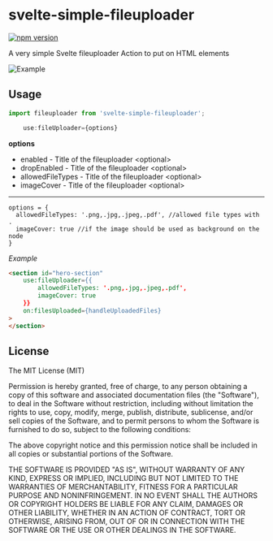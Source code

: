 # svelte-simple-fileuploader

[![npm version](https://badge.fury.io/js/svelte-simple-fileuploader.svg)](https://badge.fury.io/js/svelte-simple-fileuploader)


A very simple Svelte fileuploader Action to put on HTML elements

![Example](https://github.com/nordquist/svelte-simple-fileuploader/blob/master/fileupload_01.gif?raw=true)



## Usage
```javascript
import fileuploader from 'svelte-simple-fileuploader';

	use:fileUploader={options}
```
**options**

* enabled - Title of the fileuploader \<optional\>
* dropEnabled - Title of the fileuploader \<optional\>
* allowedFileTypes - Title of the fileuploader \<optional\>
* imageCover - Title of the fileuploader \<optional\>


______________________________________


```
options = {
  allowedFileTypes: '.png,.jpg,.jpeg,.pdf', //allowed file types with .
  imageCover: true //if the image should be used as background on the node
}
```

*Example*
```html
<section id="hero-section"
	use:fileUploader={{
		allowedFileTypes: '.png,.jpg,.jpeg,.pdf',
		imageCover: true
	}}
	on:filesUploaded={handleUploadedFiles}
>
</section>
```


## License

The MIT License (MIT)

Permission is hereby granted, free of charge, to any person obtaining a copy of this software and associated documentation files (the "Software"), to deal in the Software without restriction, including without limitation the rights to use, copy, modify, merge, publish, distribute, sublicense, and/or sell copies of the Software, and to permit persons to whom the Software is furnished to do so, subject to the following conditions:

The above copyright notice and this permission notice shall be included in all copies or substantial portions of the Software.

THE SOFTWARE IS PROVIDED "AS IS", WITHOUT WARRANTY OF ANY KIND, EXPRESS OR IMPLIED, INCLUDING BUT NOT LIMITED TO THE WARRANTIES OF MERCHANTABILITY, FITNESS FOR A PARTICULAR PURPOSE AND NONINFRINGEMENT. IN NO EVENT SHALL THE AUTHORS OR COPYRIGHT HOLDERS BE LIABLE FOR ANY CLAIM, DAMAGES OR OTHER LIABILITY, WHETHER IN AN ACTION OF CONTRACT, TORT OR OTHERWISE, ARISING FROM, OUT OF OR IN CONNECTION WITH THE SOFTWARE OR THE USE OR OTHER DEALINGS IN THE SOFTWARE.